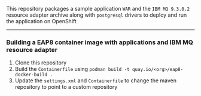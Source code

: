 This repository packages a sample application `WAR` and the `IBM MQ 9.3.0.2` resource adapter archive along with `postgresql` drivers to deploy and run the application on OpenShift

---
### Building a EAP8 container image with applications and IBM MQ resource adapter

1. Clone this repository
2. Build the `Containerfile` using `podman build -t quay.io/<org>/eap8-docker-build .`
3. Update the `settings.xml` and `Containerfile` to change the maven repository to point to a custom repository
